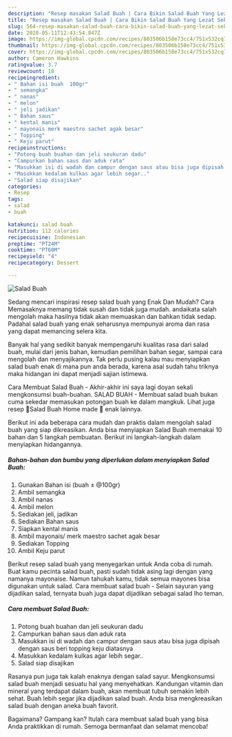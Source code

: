 ```yaml
---
description: "Resep masakan Salad Buah | Cara Bikin Salad Buah Yang Lezat Sekali"
title: "Resep masakan Salad Buah | Cara Bikin Salad Buah Yang Lezat Sekali"
slug: 564-resep-masakan-salad-buah-cara-bikin-salad-buah-yang-lezat-sekali
date: 2020-05-11T12:43:54.847Z
image: https://img-global.cpcdn.com/recipes/803506b158e73cc4/751x532cq70/salad-buah-foto-resep-utama.jpg
thumbnail: https://img-global.cpcdn.com/recipes/803506b158e73cc4/751x532cq70/salad-buah-foto-resep-utama.jpg
cover: https://img-global.cpcdn.com/recipes/803506b158e73cc4/751x532cq70/salad-buah-foto-resep-utama.jpg
author: Cameron Hawkins
ratingvalue: 3.7
reviewcount: 10
recipeingredient:
- " Bahan isi buah  100gr"
- " semangka"
- " nanas"
- " melon"
- " jeli jadikan"
- " Bahan saus"
- " kental manis"
- " mayonais merk maestro sachet agak besar"
- " Topping"
- " Keju parut"
recipeinstructions:
- "Potong buah buahan dan jeli seukuran dadu"
- "Campurkan bahan saus dan aduk rata"
- "Masukkan isi di wadah dan campur dengan saus atau bisa juga dipisah dengan saus beri topping keju diatasnya"
- "Masukkan kedalam kulkas agar lebih segar.."
- "Salad siap disajikan"
categories:
- Resep
tags:
- salad
- buah

katakunci: salad buah 
nutrition: 112 calories
recipecuisine: Indonesian
preptime: "PT24M"
cooktime: "PT60M"
recipeyield: "4"
recipecategory: Dessert

---
```



![Salad Buah](https://img-global.cpcdn.com/recipes/803506b158e73cc4/751x532cq70/salad-buah-foto-resep-utama.jpg)

Sedang mencari inspirasi resep salad buah yang Enak Dan Mudah? Cara Memasaknya memang tidak susah dan tidak juga mudah. andaikata salah mengolah maka hasilnya tidak akan memuaskan dan bahkan tidak sedap. Padahal salad buah yang enak seharusnya mempunyai aroma dan rasa yang dapat memancing selera kita.

Banyak hal yang sedikit banyak mempengaruhi kualitas rasa dari salad buah, mulai dari jenis bahan, kemudian pemilihan bahan segar, sampai cara mengolah dan menyajikannya. Tak perlu pusing kalau mau menyiapkan salad buah enak di mana pun anda berada, karena asal sudah tahu triknya maka hidangan ini dapat menjadi sajian istimewa.

Cara Membuat Salad Buah - Akhir-akhir ini saya lagi doyan sekali mengkonsumsi buah-buahan. SALAD BUAH - Membuat salad buah bukan cuma sekedar memasukan potongan buah ke dalam mangkuk. Lihat juga resep 🍓Salad Buah Home made 🍇 enak lainnya.


Berikut ini ada beberapa cara mudah dan praktis dalam mengolah salad buah yang siap dikreasikan. Anda bisa menyiapkan Salad Buah memakai 10 bahan dan 5 langkah pembuatan. Berikut ini langkah-langkah dalam menyiapkan hidangannya.

<!--inarticleads1-->

##### Bahan-bahan dan bumbu yang diperlukan dalam menyiapkan Salad Buah:

1. Gunakan  Bahan isi (buah ± @100gr)
1. Ambil  semangka
1. Ambil  nanas
1. Ambil  melon
1. Sediakan  jeli, jadikan
1. Sediakan  Bahan saus
1. Siapkan  kental manis
1. Ambil  mayonais/ merk maestro sachet agak besar
1. Sediakan  Topping
1. Ambil  Keju parut


Berikut resep salad buah yang menyegarkan untuk Anda coba di rumah. Buat kamu pecinta salad buah, pasti sudah tidak asing lagi dengan yang namanya mayonaise. Namun tahukah kamu, tidak semua mayones bisa digunakan untuk salad. Cara membuat salad buah - Selain sayuran yang dijadikan salad, ternyata buah juga dapat dijadikan sebagai salad lho teman. 

<!--inarticleads2-->

##### Cara membuat Salad Buah:

1. Potong buah buahan dan jeli seukuran dadu
1. Campurkan bahan saus dan aduk rata
1. Masukkan isi di wadah dan campur dengan saus atau bisa juga dipisah dengan saus beri topping keju diatasnya
1. Masukkan kedalam kulkas agar lebih segar..
1. Salad siap disajikan


Rasanya pun juga tak kalah enaknya dengan salad sayur. Mengkonsumsi salad buah menjadi sesuatu hal yang menyehatkan. Kandungan vitamin dan mineral yang terdapat dalam buah, akan membuat tubuh semakin lebih sehat. Buah lebih segar jika dijadikan salad buah. Anda bisa mengkreasikan salad buah dengan aneka buah favorit. 

Bagaimana? Gampang kan? Itulah cara membuat salad buah yang bisa Anda praktikkan di rumah. Semoga bermanfaat dan selamat mencoba!
